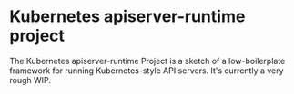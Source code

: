 # Kubernetes apiserver-runtime project

The Kubernetes apiserver-runtime Project is a sketch of a low-boilerplate framework for running Kubernetes-style API servers.
It's currently a very rough WIP.
